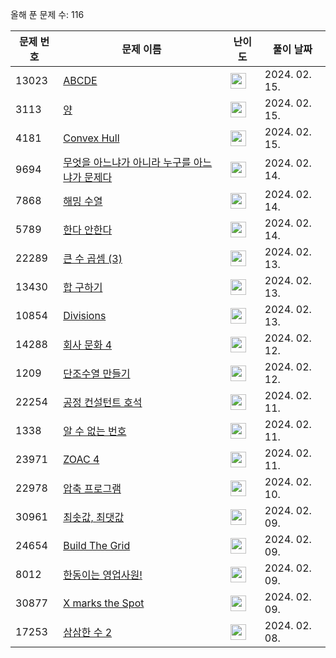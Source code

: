 올해 푼 문제 수: 116

| 문제 번호 | 문제 이름 | 난이도 | 풀이 날짜 |
| --- | --- | --- | --- |
| 13023 | [ABCDE](https://www.acmicpc.net/problem/13023) | <img height="25px" width="25px=" src="https://static.solved.ac/tier_small/11.svg"/> | 2024. 02. 15.  |
| 3113 | [양](https://www.acmicpc.net/problem/3113) | <img height="25px" width="25px=" src="https://static.solved.ac/tier_small/16.svg"/> | 2024. 02. 15.  |
| 4181 | [Convex Hull](https://www.acmicpc.net/problem/4181) | <img height="25px" width="25px=" src="https://static.solved.ac/tier_small/17.svg"/> | 2024. 02. 15.  |
| 9694 | [무엇을 아느냐가 아니라 누구를 아느냐가 문제다](https://www.acmicpc.net/problem/9694) | <img height="25px" width="25px=" src="https://static.solved.ac/tier_small/13.svg"/> | 2024. 02. 14.  |
| 7868 | [해밍 수열](https://www.acmicpc.net/problem/7868) | <img height="25px" width="25px=" src="https://static.solved.ac/tier_small/11.svg"/> | 2024. 02. 14.  |
| 5789 | [한다 안한다](https://www.acmicpc.net/problem/5789) | <img height="25px" width="25px=" src="https://static.solved.ac/tier_small/3.svg"/> | 2024. 02. 14.  |
| 22289 | [큰 수 곱셈 (3)](https://www.acmicpc.net/problem/22289) | <img height="25px" width="25px=" src="https://static.solved.ac/tier_small/20.svg"/> | 2024. 02. 13.  |
| 13430 | [합 구하기](https://www.acmicpc.net/problem/13430) | <img height="25px" width="25px=" src="https://static.solved.ac/tier_small/16.svg"/> | 2024. 02. 13.  |
| 10854 | [Divisions](https://www.acmicpc.net/problem/10854) | <img height="25px" width="25px=" src="https://static.solved.ac/tier_small/21.svg"/> | 2024. 02. 13.  |
| 14288 | [회사 문화 4](https://www.acmicpc.net/problem/14288) | <img height="25px" width="25px=" src="https://static.solved.ac/tier_small/18.svg"/> | 2024. 02. 12.  |
| 1209 | [단조수열 만들기](https://www.acmicpc.net/problem/1209) | <img height="25px" width="25px=" src="https://static.solved.ac/tier_small/17.svg"/> | 2024. 02. 12.  |
| 22254 | [공정 컨설턴트 호석](https://www.acmicpc.net/problem/22254) | <img height="25px" width="25px=" src="https://static.solved.ac/tier_small/13.svg"/> | 2024. 02. 11.  |
| 1338 | [알 수 없는 번호](https://www.acmicpc.net/problem/1338) | <img height="25px" width="25px=" src="https://static.solved.ac/tier_small/12.svg"/> | 2024. 02. 11.  |
| 23971 | [ZOAC 4](https://www.acmicpc.net/problem/23971) | <img height="25px" width="25px=" src="https://static.solved.ac/tier_small/3.svg"/> | 2024. 02. 11.  |
| 22978 | [압축 프로그램](https://www.acmicpc.net/problem/22978) | <img height="25px" width="25px=" src="https://static.solved.ac/tier_small/20.svg"/> | 2024. 02. 10.  |
| 30961 | [최솟값, 최댓값](https://www.acmicpc.net/problem/30961) | <img height="25px" width="25px=" src="https://static.solved.ac/tier_small/12.svg"/> | 2024. 02. 09.  |
| 24654 | [Build The Grid](https://www.acmicpc.net/problem/24654) | <img height="25px" width="25px=" src="https://static.solved.ac/tier_small/14.svg"/> | 2024. 02. 09.  |
| 8012 | [한동이는 영업사원!](https://www.acmicpc.net/problem/8012) | <img height="25px" width="25px=" src="https://static.solved.ac/tier_small/16.svg"/> | 2024. 02. 09.  |
| 30877 | [X marks the Spot](https://www.acmicpc.net/problem/30877) | <img height="25px" width="25px=" src="https://static.solved.ac/tier_small/4.svg"/> | 2024. 02. 09.  |
| 17253 | [삼삼한 수 2](https://www.acmicpc.net/problem/17253) | <img height="25px" width="25px=" src="https://static.solved.ac/tier_small/9.svg"/> | 2024. 02. 08.  |

